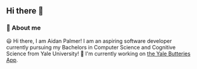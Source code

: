 ## Hi there 👋

### :space_invader: About me  

:smiley: Hi there, I am Aidan Palmer! I am an aspiring software developer currently pursuing my Bachelors in Computer Science and Cognitive Science from Yale University!
🔭 I'm currently working on [the Yale Butteries App](https://github.com/YaleComputerSociety/yale-butteries-frontend).
<!--
**apalmm/apalmm** is a ✨ _special_ ✨ repository because its `README.md` (this file) appears on your GitHub profile.

Here are some ideas to get you started:

- 🔭 I’m currently working on ...
- 🌱 I’m currently learning ...
- 👯 I’m looking to collaborate on ...
- 🤔 I’m looking for help with ...
- 💬 Ask me about ...
- 📫 How to reach me: ...
- 😄 Pronouns: ...
- ⚡ Fun fact: ...
-->
